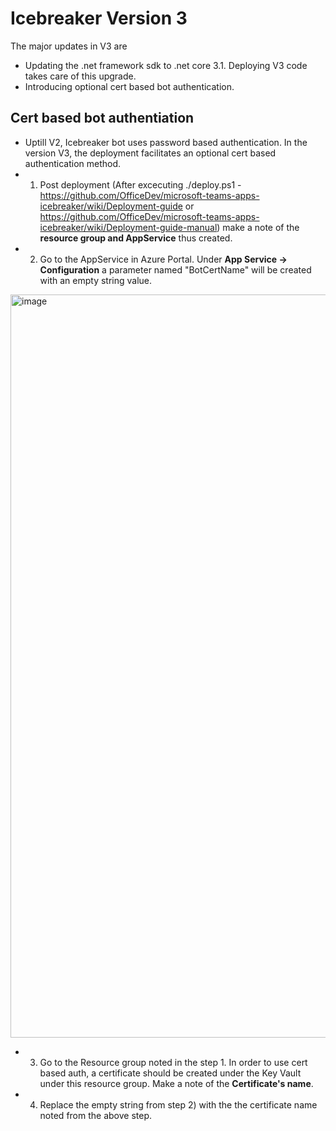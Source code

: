 # Icebreaker Version 3

The major updates in V3 are 
- Updating the .net framework sdk to .net core 3.1. Deploying V3 code takes care of this upgrade.
- Introducing optional cert based bot authentication.

## Cert based bot authentiation
- Uptill V2, Icebreaker bot uses password based authentication. In the version V3, the deployment facilitates an optional cert based authentication method. 
- 1) Post deployment (After excecuting ./deploy.ps1 - https://github.com/OfficeDev/microsoft-teams-apps-icebreaker/wiki/Deployment-guide or https://github.com/OfficeDev/microsoft-teams-apps-icebreaker/wiki/Deployment-guide-manual) make a note of the **resource group and AppService** thus created. 
- 2) Go to the AppService in Azure Portal. Under **App Service -> Configuration** a parameter named "BotCertName" will be created with an empty string value.

<img width="1189" alt="image" src="https://user-images.githubusercontent.com/86118493/144939129-9736b2b1-dc64-4f3c-801c-4ed2338b64b3.png">

- 3) Go to the Resource group noted in the step 1. In order to use cert based auth, a certificate should be created under the Key Vault under this resource group. Make a note of the **Certificate's name**.
- 4) Replace the empty string from step 2) with the the certificate name noted from the above step.
